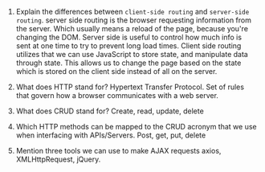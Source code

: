 1.  Explain the differences between `client-side routing` and `server-side routing`.
    server side routing is the browser requesting information from the server. Which usually means a reload of the page, because you're changing the DOM. Server side is useful to control how much info is sent at one time to try to prevent long load times.
    Client side routing utilizes that we can use JavaScript to store state, and manipulate data through state. This allows us to change the page based on the state which is stored on the client side instead of all on the server.

1.  What does HTTP stand for?
    Hypertext Transfer Protocol. Set of rules that govern how a browser communicates with a web server.

1.  What does CRUD stand for?
    Create, read, update, delete

1.  Which HTTP methods can be mapped to the CRUD acronym that we use when interfacing with APIs/Servers.
    Post, get, put, delete

1.  Mention three tools we can use to make AJAX requests
    axios, XMLHttpRequest, jQuery.
